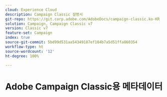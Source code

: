 ```yaml
---
cloud: Experience Cloud
description: Campaign Classic 설명서
git-repo: https://git.corp.adobe.com/AdobeDocs/campaign-classic.ko-KR
solution: Campaign, Campaign Classic v7
version: Classic v7
feature-set: Campaign
index: true
source-git-commit: 5bd99d531aa54349187ef104b7a5d51ffa860354
workflow-type: ht
source-wordcount: '12'
ht-degree: 100%

---
```



# Adobe Campaign Classic용 메타데이터

